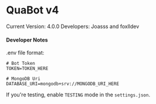 # QuaBot v4

Current Version: 4.0.0
Developers: Joasss and foxlldev

#### Developer Notes
.env file format:

```
# Bot Token
TOKEN=TOKEN_HERE

# MongoDB Uri
DATABASE_URI=mongodb+srv://MONGODB_URI_HERE
```

If you're testing, enable `TESTING` mode in the `settings.json`.